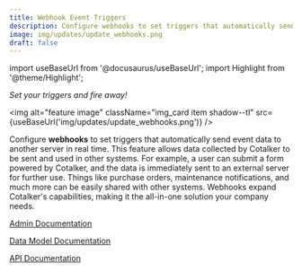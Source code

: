 ```yaml
---
title: Webhook Event Triggers
description: Configure webhooks to set triggers that automatically send event data to another server in real time. This feature allows data collected by Cotalker to be sent and used in other systems. For example, a user can submit a form powered by Cotalker, and the data is immediately sent to an external server for further use. Things like purchase orders, maintenance notifications, and much more can be easily shared with other systems. Webhooks expand Cotalker's capabilities, making it the all-in-one solution your company needs.
image: img/updates/update_webhooks.png
draft: false
---
```


import useBaseUrl from '@docusaurus/useBaseUrl'; 
import Highlight from '@theme/Highlight';

<div className="align-center">
<div className="card">
<div className="card__header">

<span className="hero__subtitle"><em>

Set your triggers and fire away!

</em></span>

</div>
<div className="card__image">

<img alt="feature image" className="img_card item shadow--tl" src={useBaseUrl('img/updates/update_webhooks.png')} />
<br/>

</div>
<div className="card__body">

Configure **webhooks** to set triggers that automatically send event data to another server in real time. This feature allows data collected by Cotalker to be sent and used in other systems. For example, a user can submit a form powered by Cotalker, and the data is immediately sent to an external server for further use. Things like purchase orders, maintenance notifications, and much more can be easily shared with other systems. Webhooks expand Cotalker's capabilities, making it the all-in-one solution your company needs.

</div>
<div className="card__footer text-center align-padding-center">

<a className="button button--info button--block" href="/docs/documentation/admin/admin_webhooks">Admin Documentation</a>
<br/>

<a className="button button--info button--block" href="/docs/documentation/models/webhooks/webhook">Data Model Documentation</a>
<br/>

<a className="button button--info button--block" href="/docs/documentation/api/automations/webhooks">API Documentation</a>
<br/>

</div>
</div>
</div>
